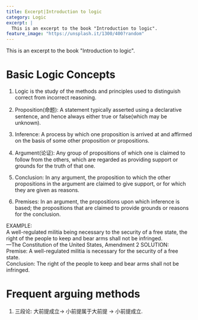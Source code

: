 ```yaml
---
title: Excerpt|Introduction to logic
category: Logic		
excerpt: |    
  This is an excerpt to the book "Introduction to logic".
feature_image: "https://unsplash.it/1300/400?random"
---
```


This is an excerpt to the book "Introduction to logic".

<!-- more -->


# Basic Logic Concepts  

1. Logic is the study of the methods and principles used to distinguish correct from incorrect reasoning.  

2. Proposition(命题): A statement typically asserted using a declarative sentence, and hence always either true or false(which may be unknown).  

3. Inference: A process by which one proposition is arrived at and affirmed on the basis of some other proposition or propositions.  

4. Argument(论证): Any group of propositions of which one is claimed to follow from the others, which are regarded as providing support or grounds for the truth of that one.

5. Conclusion: In any argument, the proposition to which the other propositions in the argument are claimed to give support, or for
which they are given as reasons.

6. Premises: In an argument, the propositions upon which inference is based; the propositions that are claimed to provide grounds or reasons for the conclusion.

EXAMPLE:   
A well-regulated militia being necessary to the security of a free state, the right of the people to keep and bear arms shall not be infringed.  
—The Constitution of the United States, Amendment 2
SOLUTION:   
Premise: A well-regulated militia is necessary for the security of a free state.  
Conclusion: The right of the people to keep and bear arms shall not be infringed.

# Frequent arguing methods  
1. 三段论: 大前提成立-> 小前提属于大前提 -> 小前提成立.    